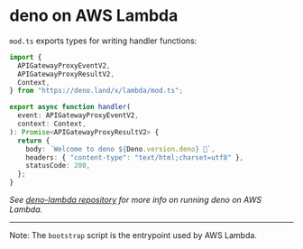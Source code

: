 # deno on AWS Lambda

`mod.ts` exports types for writing handler functions:

```ts
import {
  APIGatewayProxyEventV2,
  APIGatewayProxyResultV2,
  Context,
} from "https://deno.land/x/lambda/mod.ts";

export async function handler(
  event: APIGatewayProxyEventV2,
  context: Context,
): Promise<APIGatewayProxyResultV2> {
  return {
    body: `Welcome to deno ${Deno.version.deno} 🦕`,
    headers: { "content-type": "text/html;charset=utf8" },
    statusCode: 200,
  };
}
```

_See [deno-lambda repository](https://github.com/ehsankhfr/deno-lambda) for more
info on running deno on AWS Lambda._

---

Note: The `bootstrap` script is the entrypoint used by AWS Lambda.
